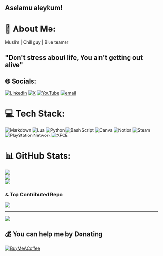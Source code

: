 ## Aselamu aleykum!
# 💫 About Me:
Muslim | Chill guy | Blue teamer
## "Don't stress about life, You ain't getting out alive"

## 🌐 Socials:
[![LinkedIn](https://img.shields.io/badge/LinkedIn-%230077B5.svg?logo=linkedin&logoColor=white)](https://linkedin.com/in/abdulaziz-ahmed) [![X](https://img.shields.io/badge/X-black.svg?logo=X&logoColor=white)](https://x.com/zidobuilds) [![YouTube](https://img.shields.io/badge/YouTube-%23FF0000.svg?logo=YouTube&logoColor=white)](https://youtube.com/@zidobuilds) [![email](https://img.shields.io/badge/Email-D14836?logo=gmail&logoColor=white)](mailto:zidobinahmed@gmail.com) 

# 💻 Tech Stack:
![Markdown](https://img.shields.io/badge/markdown-%23000000.svg?style=for-the-badge&logo=markdown&logoColor=white) ![Lua](https://img.shields.io/badge/lua-%232C2D72.svg?style=for-the-badge&logo=lua&logoColor=white) ![Python](https://img.shields.io/badge/python-3670A0?style=for-the-badge&logo=python&logoColor=ffdd54) ![Bash Script](https://img.shields.io/badge/bash_script-%23121011.svg?style=for-the-badge&logo=gnu-bash&logoColor=white) ![Canva](https://img.shields.io/badge/Canva-%2300C4CC.svg?style=for-the-badge&logo=Canva&logoColor=white) ![Notion](https://img.shields.io/badge/Notion-%23000000.svg?style=for-the-badge&logo=notion&logoColor=white) ![Steam](https://img.shields.io/badge/steam-%23000000.svg?style=for-the-badge&logo=steam&logoColor=white) ![PlayStation Network](https://img.shields.io/badge/PSN-%230070D1.svg?style=for-the-badge&logo=Playstation&logoColor=white) ![XFCE](https://img.shields.io/badge/XFCE-%232284F2.svg?style=for-the-badge&logo=xfce&logoColor=white)
# 📊 GitHub Stats:
![](https://github-readme-stats.vercel.app/api?username=zidobhacks&theme=dark&hide_border=false&include_all_commits=false&count_private=false)<br/>
![](https://nirzak-streak-stats.vercel.app/?user=zidohacks&theme=dark&hide_border=false)<br/>
![](https://github-readme-stats.vercel.app/api/top-langs/?username=zidohacks&theme=dark&hide_border=false&include_all_commits=false&count_private=false&layout=compact)

### 🔝 Top Contributed Repo
![](https://github-contributor-stats.vercel.app/api?username=zidohacks&limit=5&theme=tokyonight&combine_all_yearly_contributions=true)

---
[![](https://visitcount.itsvg.in/api?id=zidohacks&icon=0&color=0)](https://visitcount.itsvg.in)

  ## 💰 You can help me by Donating
  [![BuyMeACoffee](https://img.shields.io/badge/Buy%20Me%20a%20Coffee-ffdd00?style=for-the-badge&logo=buy-me-a-coffee&logoColor=black)](https://buymeacoffee.com/coff.ee/zidohacks) 

  
<!-- Proudly created with GPRM ( https://gprm.itsvg.in ) -->
